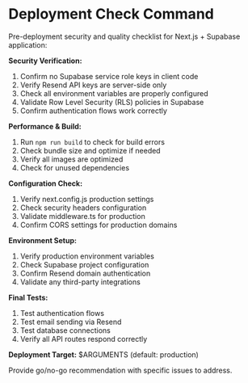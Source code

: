 # Deployment Check Command

Pre-deployment security and quality checklist for Next.js + Supabase application:

**Security Verification:**

1. Confirm no Supabase service role keys in client code
2. Verify Resend API keys are server-side only
3. Check all environment variables are properly configured
4. Validate Row Level Security (RLS) policies in Supabase
5. Confirm authentication flows work correctly

**Performance & Build:**

1. Run `npm run build` to check for build errors
2. Check bundle size and optimize if needed
3. Verify all images are optimized
4. Check for unused dependencies

**Configuration Check:**

1. Verify next.config.js production settings
2. Check security headers configuration
3. Validate middleware.ts for production
4. Confirm CORS settings for production domains

**Environment Setup:**

1. Verify production environment variables
2. Check Supabase project configuration
3. Confirm Resend domain authentication
4. Validate any third-party integrations

**Final Tests:**

1. Test authentication flows
2. Test email sending via Resend
3. Test database connections
4. Verify all API routes respond correctly

**Deployment Target:** $ARGUMENTS (default: production)

Provide go/no-go recommendation with specific issues to address.
